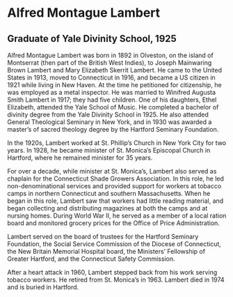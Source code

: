 # Alfred Montague Lambert
## Graduate of Yale Divinity School, 1925
Alfred Montague Lambert was born in 1892 in Olveston, on the island of Montserrat (then part of the British West Indies), to Joseph Mainwaring Brown Lambert and Mary Elizabeth Skerrit Lambert. He came to the United States in 1913, moved to Connecticut in 1916, and became a US citizen in 1921 while living in New Haven. At the time he petitioned for citizenship, he was employed as a metal inspector. He was married to Winifred Augusta Smith Lambert in 1917; they had five children. One of his daughters, Ethel Elizabeth, attended the Yale School of Music. He completed a bachelor of divinity degree from the Yale Divinity School in 1925. He also attended General Theological Seminary in New York, and in 1930 was awarded a master’s of sacred theology degree by the Hartford Seminary Foundation.

In the 1920s, Lambert worked at St. Phillip’s Church in New York City for two years. In 1928, he became minister of St. Monica’s Episcopal Church in Hartford, where he remained minister for 35 years. 

For over a decade, while minister at St. Monica’s, Lambert also served as chaplain for the Connecticut Shade Growers Association. In this role, he led non-denominational services and provided support for workers at tobacco camps in northern Connecticut and southern Massachusetts. When he began in this role, Lambert saw that workers had little reading material, and began collecting and distributing magazines at both the camps and at nursing homes. During World War II, he served as a member of a local ration board and monitored grocery prices for the Office of Price Administration.

Lambert served on the board of trustees for the Hartford Seminary Foundation, the Social Service Commission of the Diocese of Connecticut, the New Britain Memorial Hospital board, the Ministers’ Fellowship of Greater Hartford, and the Connecticut Safety Commission. 

After a heart attack in 1960, Lambert stepped back from his work serving tobacco workers. He retired from St. Monica’s in 1963. Lambert died in 1974 and is buried in Hartford.
